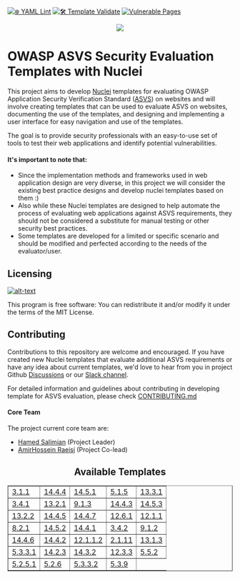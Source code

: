 [![❄️ YAML Lint](https://github.com/OWASP/www-project-asvs-security-evaluation-templates-with-nuclei/actions/workflows/syntax-checking.yml/badge.svg)](https://github.com/OWASP/www-project-asvs-security-evaluation-templates-with-nuclei/actions/workflows/syntax-checking.yml)
[![🛠 Template Validate](https://github.com/OWASP/www-project-asvs-security-evaluation-templates-with-nuclei/actions/workflows/template-validate.yml/badge.svg)](https://github.com/OWASP/www-project-asvs-security-evaluation-templates-with-nuclei/actions/workflows/template-validate.yml)
[![Vulnerable Pages](https://img.shields.io/website?labelColor=3D444C&link=https://vulnerable-pages.onrender.com/&label=%F0%9F%8E%AFVulnerable%20Pages&url=https://vulnerable-pages.onrender.com/)](https://vulnerable-pages.onrender.com/)

<p align="center">
<img src="./assets/images/Logo.png">
</p>

# OWASP ASVS Security Evaluation Templates with Nuclei


This project aims to develop  [Nuclei](https://github.com/projectdiscovery/nuclei) templates for evaluating OWASP Application Security Verification Standard ([ASVS](https://owasp.org/www-project-application-security-verification-standard/)) on websites and will involve creating templates that can be used to evaluate ASVS on websites, documenting the use of the templates, and designing and implementing a user interface for easy navigation and use of the templates. 
 
 The goal is to provide security professionals with an easy-to-use set of tools to test their web applications and identify potential vulnerabilities.
#### It's important to note that:
- Since the implementation methods and frameworks used in web application design are very diverse, in this project we will consider the existing best practice designs and develop nuclei templates based on them :)
- Also while these Nuclei templates are designed to help automate the process of evaluating web applications against ASVS requirements, they should not be considered a substitute for manual testing or other security best practices.
- Some templates are developed for a limited or specific scenario and should be modified and perfected according to the needs of the evaluator/user.

## Licensing
[![alt-text](https://img.shields.io/github/license/OWASP/www-project-asvs-security-evaluation-templates-with-nuclei)](https://github.com/OWASP/www-project-asvs-security-evaluation-templates-with-nuclei/blob/main/LICENSE)

This program is free software: You can redistribute it and/or modify it under the terms of the MIT License.

## Contributing

Contributions to this repository are welcome and encouraged. If you have created new Nuclei templates that evaluate additional ASVS requirements or have any idea about current templates, we'd love to hear from you in project Github [Discussions](https://github.com/OWASP/www-project-asvs-security-evaluation-templates-with-nuclei/discussions) or our [Slack channel](https://owasp.slack.com/archives/C052939BZ43). 

For detailed information and guidelines about contributing in developing template for ASVS evaluation, please check [CONTRIBUTING.md](https://github.com/OWASP/www-project-asvs-security-evaluation-templates-with-nuclei/blob/main/CONTRIBUTING.md)

#### Core Team
The project current core team are:
- [Hamed Salimian](https://github.com/Snbig)  (Project Leader)
- [AmirHossein Raeisi](https://github.com/Ahsraeisi)  (Project Co-lead)
<h2 align="center">Available Templates</h2>
<table border="1" cellpadding="5" cellspacing="0" align="center">
        <tr><td><a href="https://github.com/OWASP/www-project-asvs-security-evaluation-templates-with-nuclei/blob/dev/templates/3.1.1.yaml">3.1.1</a></td><td><a href="https://github.com/OWASP/www-project-asvs-security-evaluation-templates-with-nuclei/blob/dev/templates/14.4.4.yaml">14.4.4</a></td><td><a href="https://github.com/OWASP/www-project-asvs-security-evaluation-templates-with-nuclei/blob/dev/templates/14.5.1.yaml">14.5.1</a></td><td><a href="https://github.com/OWASP/www-project-asvs-security-evaluation-templates-with-nuclei/blob/dev/templates/5.1.5.yaml">5.1.5</a></td><td><a href="https://github.com/OWASP/www-project-asvs-security-evaluation-templates-with-nuclei/blob/dev/templates/13.3.1.yaml">13.3.1</a></td></tr>
<tr><td><a href="https://github.com/OWASP/www-project-asvs-security-evaluation-templates-with-nuclei/blob/dev/templates/3.4.1.yaml">3.4.1</a></td><td><a href="https://github.com/OWASP/www-project-asvs-security-evaluation-templates-with-nuclei/blob/dev/templates/13.2.1.yaml">13.2.1</a></td><td><a href="https://github.com/OWASP/www-project-asvs-security-evaluation-templates-with-nuclei/blob/dev/templates/9.1.3.yaml">9.1.3</a></td><td><a href="https://github.com/OWASP/www-project-asvs-security-evaluation-templates-with-nuclei/blob/dev/templates/14.4.3.yaml">14.4.3</a></td><td><a href="https://github.com/OWASP/www-project-asvs-security-evaluation-templates-with-nuclei/blob/dev/templates/14.5.3.yaml">14.5.3</a></td></tr>
<tr><td><a href="https://github.com/OWASP/www-project-asvs-security-evaluation-templates-with-nuclei/blob/dev/templates/13.2.2.yaml">13.2.2</a></td><td><a href="https://github.com/OWASP/www-project-asvs-security-evaluation-templates-with-nuclei/blob/dev/templates/14.4.5.yaml">14.4.5</a></td><td><a href="https://github.com/OWASP/www-project-asvs-security-evaluation-templates-with-nuclei/blob/dev/templates/14.4.7.yaml">14.4.7</a></td><td><a href="https://github.com/OWASP/www-project-asvs-security-evaluation-templates-with-nuclei/blob/dev/templates/12.6.1.yaml">12.6.1</a></td><td><a href="https://github.com/OWASP/www-project-asvs-security-evaluation-templates-with-nuclei/blob/dev/templates/12.1.1.yaml">12.1.1</a></td></tr>
<tr><td><a href="https://github.com/OWASP/www-project-asvs-security-evaluation-templates-with-nuclei/blob/dev/templates/8.2.1.yaml">8.2.1</a></td><td><a href="https://github.com/OWASP/www-project-asvs-security-evaluation-templates-with-nuclei/blob/dev/templates/14.5.2.yaml">14.5.2</a></td><td><a href="https://github.com/OWASP/www-project-asvs-security-evaluation-templates-with-nuclei/blob/dev/templates/14.4.1.yaml">14.4.1</a></td><td><a href="https://github.com/OWASP/www-project-asvs-security-evaluation-templates-with-nuclei/blob/dev/templates/3.4.2.yaml">3.4.2</a></td><td><a href="https://github.com/OWASP/www-project-asvs-security-evaluation-templates-with-nuclei/blob/dev/templates/9.1.2.yaml">9.1.2</a></td></tr>
<tr><td><a href="https://github.com/OWASP/www-project-asvs-security-evaluation-templates-with-nuclei/blob/dev/templates/14.4.6.yaml">14.4.6</a></td><td><a href="https://github.com/OWASP/www-project-asvs-security-evaluation-templates-with-nuclei/blob/dev/templates/14.4.2.yaml">14.4.2</a></td><td><a href="https://github.com/OWASP/www-project-asvs-security-evaluation-templates-with-nuclei/blob/dev/templates/code/12.1.1.2.yaml">12.1.1.2</a></td><td><a href="https://github.com/OWASP/www-project-asvs-security-evaluation-templates-with-nuclei/blob/dev/templates/headless/2.1.11.yaml">2.1.11</a></td><td><a href="https://github.com/OWASP/www-project-asvs-security-evaluation-templates-with-nuclei/blob/dev/templates/headless/13.1.3.yaml">13.1.3</a></td></tr>
<tr><td><a href="https://github.com/OWASP/www-project-asvs-security-evaluation-templates-with-nuclei/blob/dev/templates/headless/5.3.3.1.yaml">5.3.3.1</a></td><td><a href="https://github.com/OWASP/www-project-asvs-security-evaluation-templates-with-nuclei/blob/dev/templates/headless/14.2.3.yaml">14.2.3</a></td><td><a href="https://github.com/OWASP/www-project-asvs-security-evaluation-templates-with-nuclei/blob/dev/templates/workflows/14.3.2.yaml">14.3.2</a></td><td><a href="https://github.com/OWASP/www-project-asvs-security-evaluation-templates-with-nuclei/blob/dev/templates/dast/12.3.3.yaml">12.3.3</a></td><td><a href="https://github.com/OWASP/www-project-asvs-security-evaluation-templates-with-nuclei/blob/dev/templates/dast/5.5.2.yaml">5.5.2</a></td></tr>
<tr><td><a href="https://github.com/OWASP/www-project-asvs-security-evaluation-templates-with-nuclei/blob/dev/templates/dast/5.2.5.1.yaml">5.2.5.1</a></td><td><a href="https://github.com/OWASP/www-project-asvs-security-evaluation-templates-with-nuclei/blob/dev/templates/dast/5.2.6.yaml">5.2.6</a></td><td><a href="https://github.com/OWASP/www-project-asvs-security-evaluation-templates-with-nuclei/blob/dev/templates/dast/5.3.3.2.yaml">5.3.3.2</a></td><td><a href="https://github.com/OWASP/www-project-asvs-security-evaluation-templates-with-nuclei/blob/dev/templates/dast/5.3.9.yaml">5.3.9</a></td></tr>

</table>
</center>
